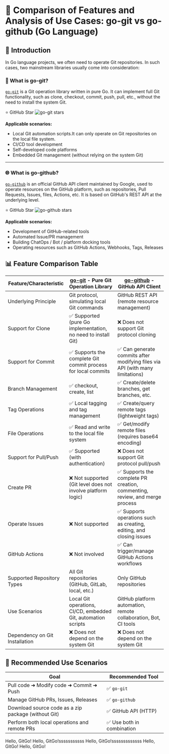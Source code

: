 # 🚀 Comparison of Features and Analysis of Use Cases: go-git vs go-github (Go Language)
## 🧐 Introduction

In Go language projects, we often need to operate Git repositories. In such cases, two mainstream libraries usually come into consideration:

### 🔧 What is go-git?

[`go-git`](https://github.com/go-git/go-git) is a Git operation library written in pure Go. It can implement full Git functionality, such as clone, checkout, commit, push, pull, etc., without the need to install the system Git.

⭐ GitHub Star ![go-git stars](https://img.shields.io/github/stars/go-git/go-git?style=social)

**Applicable scenarios:**
- Local Git automation scripts.It can only operate on Git repositories on the local file system.
- CI/CD tool development
- Self-developed code platforms
- Embedded Git management (without relying on the system Git)

---

### 🌐 What is go-github?

[`go-github`](https://github.com/google/go-github) is an official GitHub API client maintained by Google, used to operate resources on the GitHub platform, such as repositories, Pull Requests, Issues, files, Actions, etc. It is based on GitHub's REST API at the underlying level.


⭐ GitHub Star ![go-github stars](https://img.shields.io/github/stars/google/go-github?style=social)

**Applicable scenarios:**
- Development of GitHub-related tools
- Automated Issue/PR management
- Building ChatOps / Bot / platform docking tools
- Operating resources such as GitHub Actions, Webhooks, Tags, Releases

## 📊 Feature Comparison Table

| Feature/Characteristic | [go-git](https://github.com/go-git/go-git) - Pure Git Operation Library | [go-github](https://github.com/google/go-github) - GitHub API Client |
| ---------------------- | --------------------------------------------------------------- | ---------------------------------------------------------------- |
| Underlying Principle   | Git protocol, simulating local Git commands                     | GitHub REST API (remote resource management)                     |
| Support for Clone      | ✅ Supported (pure Go implementation, no need to install Git)    | ❌ Does not support Git protocol cloning                          |
| Support for Commit     | ✅ Supports the complete Git commit process for local commits   | ✅ Can generate commits after modifying files via API (with many limitations) |
| Branch Management      | ✅ checkout, create, list                                       | ✅ Create/delete branches, get branches, etc.                     |
| Tag Operations         | ✅ Local tagging and tag management                             | ✅ Create/query remote tags (lightweight tags)                    |
| File Operations        | ✅ Read and write to the local file system                      | ✅ Get/modify remote files (requires base64 encoding)             |
| Support for Pull/Push  | ✅ Supported (with authentication)                              | ❌ Does not support Git protocol pull/push                        |
| Create PR              | ❌ Not supported (Git level does not involve platform logic)    | ✅ Supports the complete PR creation, commenting, review, and merge process |
| Operate Issues         | ❌ Not supported                                                | ✅ Supports operations such as creating, editing, and closing issues |
| GitHub Actions         | ❌ Not involved                                                 | ✅ Can trigger/manage GitHub Actions workflows                    |
| Supported Repository Types | All Git repositories (GitHub, GitLab, local, etc.)           | Only GitHub repositories                                         |
| Use Scenarios          | Local Git operations, CI/CD, embedded Git, automation scripts  | GitHub platform automation, remote collaboration, Bot, CI tools  |
| Dependency on Git Installation | ❌ Does not depend on the system Git                           | ❌ Does not depend on the system Git                             |

## 🧠 Recommended Use Scenarios

| Goal                            | Recommended Tool     |
| ------------------------------- | -------------------- |
| Pull code ➜ Modify code ➜ Commit ➜ Push | ✅ `go-git`           |
| Manage GitHub PRs, Issues, Releases | ✅ `go-github`        |
| Download source code as a zip package (without Git) | ✅ GitHub API (HTTP) |
| Perform both local operations and remote PRs | ✅ Use both in combination |Hello, GitGo!
Hello, GitGo!
Hello, GitGo!sssssssssss
Hello, GitGo!sssssssssssss
Hello, GitGo!
Hello, GitGo!
